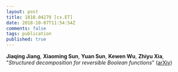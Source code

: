 ```yaml
---
layout: post
title: 1810.04279 [cs.ET]
date: 2018-10-07T11:54:54Z
comments: false
tags: publication
published: true
---
```


<b>Jiaqing Jiang</b>, <b>Xiaoming Sun</b>, <b>Yuan Sun</b>, <b>Kewen Wu</b>, <b>Zhiyu Xia</b>, "<i>Structured decomposition for reversible Boolean functions</i>" ([arXiv](http://arxiv.org/abs/1810.04279v1))
